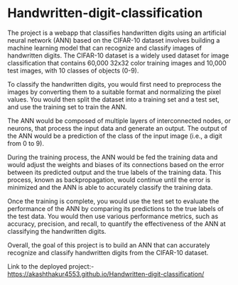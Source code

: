 # Handwritten-digit-classification
The project is a webapp that classifies handwritten digits using an artificial neural network (ANN) based on the CIFAR-10 dataset involves building a machine learning model that can recognize and classify images of handwritten digits. The CIFAR-10 dataset is a widely used dataset for image classification that contains 60,000 32x32 color training images and 10,000 test images, with 10 classes of objects (0-9).

To classify the handwritten digits, you would first need to preprocess the images by converting them to a suitable format and normalizing the pixel values. You would then split the dataset into a training set and a test set, and use the training set to train the ANN.

The ANN would be composed of multiple layers of interconnected nodes, or neurons, that process the input data and generate an output. The output of the ANN would be a prediction of the class of the input image (i.e., a digit from 0 to 9).

During the training process, the ANN would be fed the training data and would adjust the weights and biases of its connections based on the error between its predicted output and the true labels of the training data. This process, known as backpropagation, would continue until the error is minimized and the ANN is able to accurately classify the training data.

Once the training is complete, you would use the test set to evaluate the performance of the ANN by comparing its predictions to the true labels of the test data. You would then use various performance metrics, such as accuracy, precision, and recall, to quantify the effectiveness of the ANN at classifying the handwritten digits.

Overall, the goal of this project is to build an ANN that can accurately recognize and classify handwritten digits from the CIFAR-10 dataset.


Link to the deployed project:- https://akashthakur4553.github.io/Handwritten-digit-classification/


